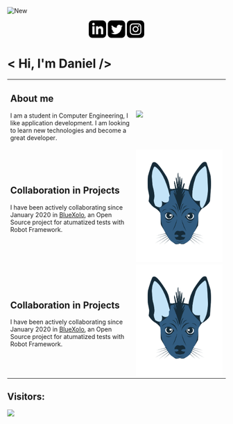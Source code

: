 ![New](https://user-images.githubusercontent.com/58959667/136335666-68a2cacb-95ca-4a28-966e-5b7746b60374.gif)

<p align='center'>
  <a href="https://www.linkedin.com/in/danielruizgtz" target="_blank"><img height="40" src="img\linkedin.svg"></a>
  <a href="https://twitter.com/Daniel_Ruiz_Gtz" target="_blank"><img height="40" src="img\twitter.svg"></a>
  <a href="https://www.instagram.com/daniel.ruiz.gdl" target="_blank"><img height="40" src="img\instagram.svg"></a>
</p>

# < Hi, I'm Daniel />

<table>
  <tr>
    <td> 
      <h2>About me</h2>
      <p>
        I am a student in Computer Engineering, I like application development. I am looking to learn new technologies and become a great developer.  
      </p>
    </td>
    <td>
      <img align='right' src='https://user-images.githubusercontent.com/5713670/87202985-820dcb80-c2b6-11ea-9f56-7ec461c497c3.gif' width='200"'>
    </td>
  </tr>
  <tr>
    <td> 
      <h2>Collaboration in Projects</h2>
      <p>
        I have been actively collaborating since January 2020 in <a href="https://www.instagram.com/daniel.ruiz.gdl" target="_blank"> BlueXolo</a>, an Open Source project for atumatized tests with Robot Framework.
      </p>
    </td>
    <td>
      <img align='right' src="img\xolo.svg" width='200"'>
    </td>
  </tr>
    <tr>
    <td> 
      <h2>Collaboration in Projects</h2>
      <p>
        I have been actively collaborating since January 2020 in <a href="https://www.instagram.com/daniel.ruiz.gdl" target="_blank"> BlueXolo</a>, an Open Source project for atumatized tests with Robot Framework.
      </p>
    </td>
    <td>
      <img align='right' src="img\xolo.svg" width='200"'>
    </td>
  </tr>
</table>

## Visitors:
<img src="https://profile-counter.glitch.me/Daniel-Ruiz-Gtz/count.svg" />